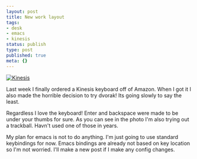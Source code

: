 ```yaml
---
layout: post
title: New work layout
tags:
- desk
- emacs
- kinesis
status: publish
type: post
published: true
meta: {}
---
```

<p><div class='p_embed p_image_embed'><a href="http://getfile9.posterous.com/getfile/files.posterous.com/temp-2011-06-27/owkAxBIGGzwxlmnaqcCnFFJltpnaogBeqcEGiEijplckcIejyhJtipsxybik/Kinesis.jpg"><img alt="Kinesis" src="http://getfile9.posterous.com/getfile/files.posterous.com/temp-2011-06-27/owkAxBIGGzwxlmnaqcCnFFJltpnaogBeqcEGiEijplckcIejyhJtipsxybik/Kinesis.jpg" /></a></div></p><p>Last week I finally ordered a Kinesis keyboard off of Amazon. When I got it I also made the horrible decision to try dvorak! Its going slowly to say the least.</p><p>Regardless I love the keyboard! Enter and backspace were made to be under your thumbs for sure. As you can see in the photo I'm also trying out a trackball. Havn't used one of those in years.</p><p>My plan for emacs is not to do anything. I'm just going to use standard keybindings for now. Emacs bindings are already not based on key location so I'm not worried. I'll make a new post if I make any config changes.</p>
